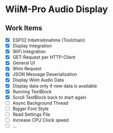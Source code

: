 # WiiM-Pro Audio Display

## Work Items

- [x] ESP32 Inbetriebnahme (Toolchain)
- [x] Display Integration
- [x] WiFi Integration
- [x] GET-Request per HTTP-Client
- [x] General UI
- [x] Wiim Request
- [x] JSON Message Deserialization
- [x] Display Wiim Audio Data
- [x] Display data only if new data is available
- [x] Running TextBlock
- [x] Scroll TextBlock back to start again
- [ ] Async Background Thread
- [ ] Bigger Font Style
- [ ] Read Settings File
- [ ] Increase CPU Clock speed
- [ ] ...
